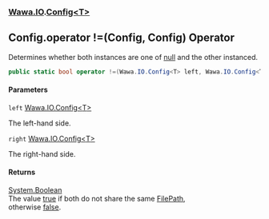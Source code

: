 ### [Wawa.IO](Wawa.IO.md 'Wawa.IO').[Config&lt;T&gt;](Config{T}.md 'Wawa.IO.Config<T>')

## Config<T>.operator !=(Config<T>, Config<T>) Operator

Determines whether both instances are one of [null](https://docs.microsoft.com/en-us/dotnet/csharp/language-reference/keywords/null 'https://docs.microsoft.com/en-us/dotnet/csharp/language-reference/keywords/null') and the other instanced.

```csharp
public static bool operator !=(Wawa.IO.Config<T> left, Wawa.IO.Config<T> right);
```
#### Parameters

<a name='Wawa.IO.Config_T_.op_Inequality(Wawa.IO.Config_T_,Wawa.IO.Config_T_).left'></a>

`left` [Wawa.IO.Config&lt;](Config{T}.md 'Wawa.IO.Config<T>')[T](Config{T}.md#Wawa.IO.Config_T_.T 'Wawa.IO.Config<T>.T')[&gt;](Config{T}.md 'Wawa.IO.Config<T>')

The left-hand side.

<a name='Wawa.IO.Config_T_.op_Inequality(Wawa.IO.Config_T_,Wawa.IO.Config_T_).right'></a>

`right` [Wawa.IO.Config&lt;](Config{T}.md 'Wawa.IO.Config<T>')[T](Config{T}.md#Wawa.IO.Config_T_.T 'Wawa.IO.Config<T>.T')[&gt;](Config{T}.md 'Wawa.IO.Config<T>')

The right-hand side.

#### Returns
[System.Boolean](https://docs.microsoft.com/en-us/dotnet/api/System.Boolean 'System.Boolean')  
The value [true](https://docs.microsoft.com/en-us/dotnet/csharp/language-reference/builtin-types/bool 'https://docs.microsoft.com/en-us/dotnet/csharp/language-reference/builtin-types/bool') if both do not share the same [FilePath](Config{T}.FilePath.md 'Wawa.IO.Config<T>.FilePath'),  
otherwise [false](https://docs.microsoft.com/en-us/dotnet/csharp/language-reference/builtin-types/bool 'https://docs.microsoft.com/en-us/dotnet/csharp/language-reference/builtin-types/bool').